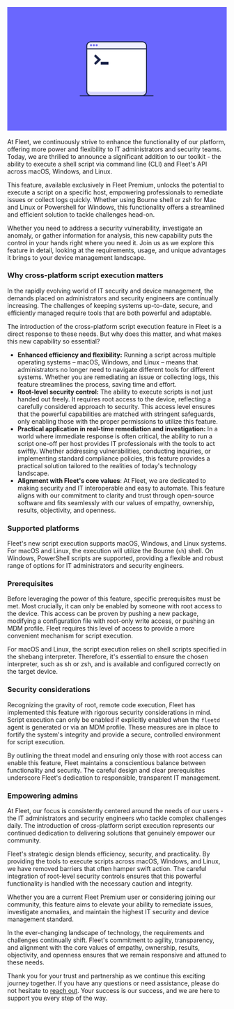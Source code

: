 ![Fleet MDM Cover](../website/assets/images/articles/introducing-cross-platform-script-execution@2x.png)

At Fleet, we continuously strive to enhance the functionality of our platform, offering more power and flexibility to IT administrators and security teams. Today, we are thrilled to announce a significant addition to our toolkit - the ability to execute a shell script via command line (CLI) and Fleet's API across macOS, Windows, and Linux.

This feature, available exclusively in Fleet Premium, unlocks the potential to execute a script on a specific host, empowering professionals to remediate issues or collect logs quickly. Whether using Bourne shell or zsh for Mac and Linux or Powershell for Windows, this functionality offers a streamlined and efficient solution to tackle challenges head-on.

Whether you need to address a security vulnerability, investigate an anomaly, or gather information for analysis, this new capability puts the control in your hands right where you need it. Join us as we explore this feature in detail, looking at the requirements, usage, and unique advantages it brings to your device management landscape.


### Why cross-platform script execution matters

In the rapidly evolving world of IT security and device management, the demands placed on administrators and security engineers are continually increasing. The challenges of keeping systems up-to-date, secure, and efficiently managed require tools that are both powerful and adaptable.

The introduction of the cross-platform script execution feature in Fleet is a direct response to these needs. But why does this matter, and what makes this new capability so essential?



* **Enhanced efficiency and flexibility:** Running a script across multiple operating systems – macOS, Windows, and Linux – means that administrators no longer need to navigate different tools for different systems. Whether you are remediating an issue or collecting logs, this feature streamlines the process, saving time and effort.
* **Root-level security control:** The ability to execute scripts is not just handed out freely. It requires root access to the device, reflecting a carefully considered approach to security. This access level ensures that the powerful capabilities are matched with stringent safeguards, only enabling those with the proper permissions to utilize this feature.
* **Practical application in real-time remediation and investigation:** In a world where immediate response is often critical, the ability to run a script one-off per host provides IT professionals with the tools to act swiftly. Whether addressing vulnerabilities, conducting inquiries, or implementing standard compliance policies, this feature provides a practical solution tailored to the realities of today's technology landscape.
* **Alignment with Fleet's core values**: At Fleet, we are dedicated to making security and IT interoperable and easy to automate. This feature aligns with our commitment to clarity and trust through open-source software and fits seamlessly with our values of empathy, ownership, results, objectivity, and openness.


### Supported platforms

Fleet's new script execution supports macOS, Windows, and Linux systems. For macOS and Linux, the execution will utilize the Bourne (`sh`) shell. On Windows, PowerShell scripts are supported, providing a flexible and robust range of options for IT administrators and security engineers.


### Prerequisites

Before leveraging the power of this feature, specific prerequisites must be met. Most crucially, it can only be enabled by someone with root access to the device. This access can be proven by pushing a new package, modifying a configuration file with root-only write access, or pushing an MDM profile. Fleet requires this level of access to provide a more convenient mechanism for script execution.

For macOS and Linux, the script execution relies on shell scripts specified in the shebang interpreter. Therefore, it's essential to ensure the chosen interpreter, such as sh or zsh, and is available and configured correctly on the target device.


### Security considerations

Recognizing the gravity of root, remote code execution, Fleet has implemented this feature with rigorous security considerations in mind. Script execution can only be enabled if explicitly enabled when the `fleetd` agent is generated or via an MDM profile. These measures are in place to fortify the system's integrity and provide a secure, controlled environment for script execution.

By outlining the threat model and ensuring only those with root access can enable this feature, Fleet maintains a conscientious balance between functionality and security. The careful design and clear prerequisites underscore Fleet's dedication to responsible, transparent IT management.


### Empowering admins

At Fleet, our focus is consistently centered around the needs of our users - the IT administrators and security engineers who tackle complex challenges daily. The introduction of cross-platform script execution represents our continued dedication to delivering solutions that genuinely empower our community.

Fleet's strategic design blends efficiency, security, and practicality. By providing the tools to execute scripts across macOS, Windows, and Linux, we have removed barriers that often hamper swift action. The careful integration of root-level security controls ensures that this powerful functionality is handled with the necessary caution and integrity.

Whether you are a current Fleet Premium user or considering joining our community, this feature aims to elevate your ability to remediate issues, investigate anomalies, and maintain the highest IT security and device management standard.

In the ever-changing landscape of technology, the requirements and challenges continually shift. Fleet's commitment to agility, transparency, and alignment with the core values of empathy, ownership, results, objectivity, and openness ensures that we remain responsive and attuned to these needs.

Thank you for your trust and partnership as we continue this exciting journey together. If you have any questions or need assistance, please do not hesitate to [reach out](https://fleetdm.com/support). Your success is our success, and we are here to support you every step of the way.


<meta name="category" value="releases">
<meta name="authorFullName" value="JD Strong">
<meta name="authorGitHubUsername" value="spokanemac">
<meta name="publishedOn" value="2023-09-07">
<meta name="articleTitle" value="Introducing cross-platform script execution">
<meta name="articleImageUrl" value="../website/assets/images/articles/introducing-cross-platform-script-execution@2x.png">
